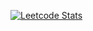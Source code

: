 [![Leetcode Stats](https://leetcard.jacoblin.cool/vyshor?theme=dark&cache=0)](https://leetcode.com/vyshor)
